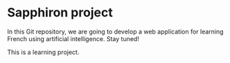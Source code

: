 # Sapphiron project

In this Git repository, we are going to develop a web application for learning French using artificial intelligence. Stay tuned!

This is a learning project.